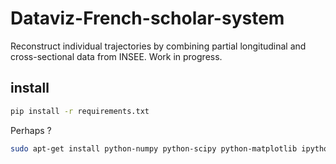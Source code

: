 # Dataviz-French-scholar-system

Reconstruct individual trajectories by combining partial longitudinal and cross-sectional data from INSEE. Work in progress.

## install

```bash
pip install -r requirements.txt
```

Perhaps ?
```bash
sudo apt-get install python-numpy python-scipy python-matplotlib ipython ipython-notebook python-pandas python-sympy python-nose
```

